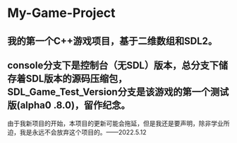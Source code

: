 # My-Game-Project
我的第一个C++游戏项目，基于二维数组和SDL2。<br/><br/>
console分支下是控制台（无SDL）版本，总分支下储存着SDL版本的源码压缩包，SDL_Game_Test_Version分支是该游戏的第一个测试版(alpha0
.8.0)，留作纪念。<br/>
-----------------------------------------------
由于我新项目的开始，本项目的更新可能会拖延，但是我还是要声明，除非学业所迫，我是永远不会放弃这个项目的。——2022.5.12
